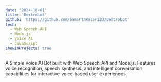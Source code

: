 ```yaml
---
date: '2024-10-01'
title: 'Dextrobot'
github: 'https://github.com/SamarthKasar123/Dextrobot'
tech:
  - Web Speech API
  - Node.js
  - Voice AI
  - JavaScript
showInProjects: true
---
```


A Simple Voice AI Bot built with Web Speech API and Node.js. Features voice recognition, speech synthesis, and intelligent conversation capabilities for interactive voice-based user experiences.
